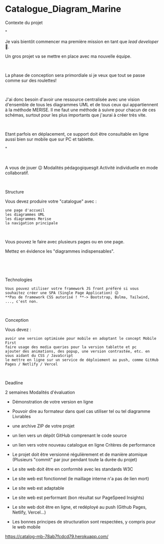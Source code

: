 # Catalogue_Diagram_Marine

Contexte du projet

"

Je vais bientôt commencer ma première mission en tant que *lead developer* 🙂.

Un gros projet va se mettre en place avec ma nouvelle équipe.

​

La phase de conception sera primordiale si je veux que tout se passe comme sur des roulettes!

​

J'ai donc besoin d'avoir une ressource centralisée avec une vision d'ensemble de tous les diagrammes UML et de tous ceux qui appartiennent à la méthode MERISE. Il me faut une méthode à suivre pour chacun de ces schémas, surtout pour les plus importants que j'aurai à créer très vite.

​

Etant parfois en déplacement, ce support doit être consultable en ligne aussi bien sur mobile que sur PC et tablette.

"

​

A vous de jouer 😉
Modalités pédagogiquesgit
Activité individuelle en mode collaboratif.

​

Structure

Vous devez produire votre "catalogue" avec :

    une page d'accueil
    les diagrammes UML
    les diagrammes Merise
    la navigation principale

​

Vous pouvez le faire avec plusieurs pages ou en one page.

Mettez en évidence les "diagrammes indispensables".

​

​

Technologies

    Vous pouvez utiliser votre framework JS front préféré si vous souhaitez créer une SPA (Single Page Application) 😉
    **Pas de framework CSS autorisé ! **-> Bootstrap, Bulma, Tailwind, ..., c'est non.

​

Conception

Vous devez :

    avoir une version optimisée pour mobile en adoptant le concept Mobile First
    faire usage des media queries pour la version tablette et pc
    ajouter des animations, des popup, une version contrastée, etc. en vous aidant du CSS / JavaScript
    le mettre en ligne sur un service de déploiement au push, comme GitHub Pages / Netlify / Vercel

​

Deadline

2 semaines
Modalités d'évaluation

- Démonstration de votre version en ligne
- Pouvoir dire au formateur dans quel cas utiliser tel ou tel diagramme
Livrables

- une archive ZIP de votre projet
- un lien vers un dépôt GitHub comprenant le code source
- un lien vers votre nouveau catalogue en ligne
Critères de performance

- Le projet doit être versionné régulièrement et de manière atomique (Plusieurs "commit" par jour pendant toute la durée du projet)
- Le site web doit être en conformité avec les standards W3C
- Le site web est fonctionnel (le maillage interne n'a pas de lien mort)
- Le site web est adaptable
- Le site web est performant (bon résultat sur PageSpeed Insights)
- Le site web doit être en ligne, et redéployé au push (Github Pages, Netlify, Vercel...)
- Les bonnes principes de structuration sont respectées, y compris pour le web mobile

https://catalog-mb-78ab7fcdcd79.herokuapp.com/
